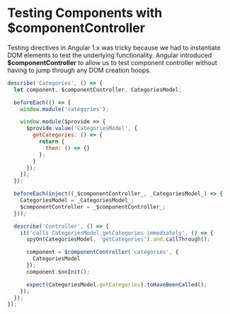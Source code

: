 # Testing Components with $componentController

Testing directives in Angular 1.x was tricky because we had to instantiate DOM elements to test the underlying functionality. Angular introduced **$componentController** to allow us to test component controller without having to jump through any DOM creation hoops.




```javascript
describe('Categories', () => {
  let component, $componentController, CategoriesModel;

  beforeEach(() => {
    window.module('categories');

    window.module($provide => {
      $provide.value('CategoriesModel', {
        getCategories: () => {
          return {
            then: () => {}
          };
        }
      });
    });
  });

  beforeEach(inject((_$componentController_, _CategoriesModel_) => {
    CategoriesModel = _CategoriesModel_;
    $componentController = _$componentController_;
  }));

  describe('Controller', () => {
    it('calls CategoriesModel.getCategories immediately', () => {
      spyOn(CategoriesModel, 'getCategories').and.callThrough();

      component = $componentController('categories', {
        CategoriesModel
      });
      component.$onInit();

      expect(CategoriesModel.getCategories).toHaveBeenCalled();
    });
  });
});
```